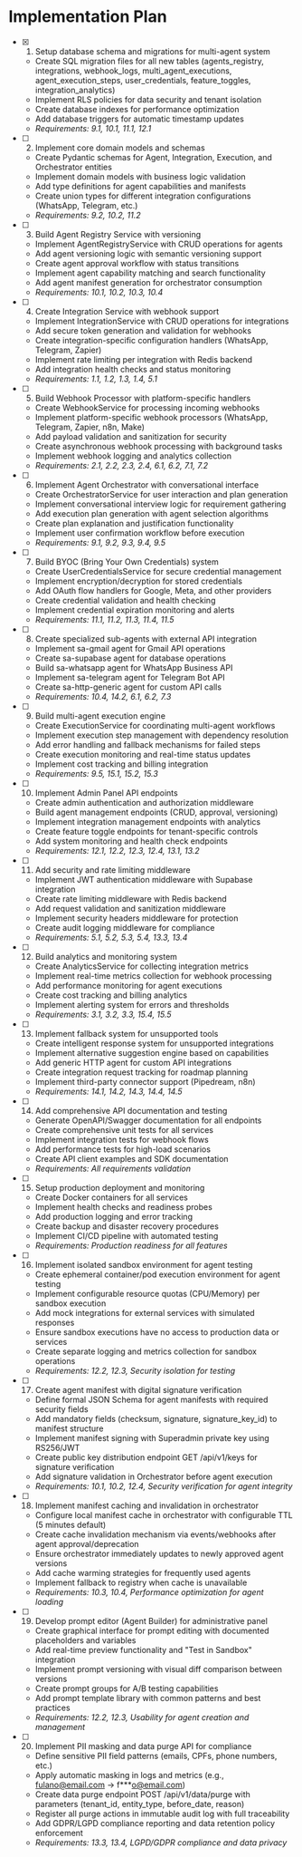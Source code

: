 # Implementation Plan

- [x] 1. Setup database schema and migrations for multi-agent system


  - Create SQL migration files for all new tables (agents_registry, integrations, webhook_logs, multi_agent_executions, agent_execution_steps, user_credentials, feature_toggles, integration_analytics)
  - Implement RLS policies for data security and tenant isolation
  - Create database indexes for performance optimization
  - Add database triggers for automatic timestamp updates
  - _Requirements: 9.1, 10.1, 11.1, 12.1_




- [ ] 2. Implement core domain models and schemas
  - Create Pydantic schemas for Agent, Integration, Execution, and Orchestrator entities
  - Implement domain models with business logic validation
  - Add type definitions for agent capabilities and manifests
  - Create union types for different integration configurations (WhatsApp, Telegram, etc.)
  - _Requirements: 9.2, 10.2, 11.2_

- [ ] 3. Build Agent Registry Service with versioning
  - Implement AgentRegistryService with CRUD operations for agents
  - Add agent versioning logic with semantic versioning support
  - Create agent approval workflow with status transitions
  - Implement agent capability matching and search functionality
  - Add agent manifest generation for orchestrator consumption
  - _Requirements: 10.1, 10.2, 10.3, 10.4_

- [ ] 4. Create Integration Service with webhook support
  - Implement IntegrationService with CRUD operations for integrations
  - Add secure token generation and validation for webhooks
  - Create integration-specific configuration handlers (WhatsApp, Telegram, Zapier)
  - Implement rate limiting per integration with Redis backend
  - Add integration health checks and status monitoring
  - _Requirements: 1.1, 1.2, 1.3, 1.4, 5.1_

- [ ] 5. Build Webhook Processor with platform-specific handlers
  - Create WebhookService for processing incoming webhooks
  - Implement platform-specific webhook processors (WhatsApp, Telegram, Zapier, n8n, Make)
  - Add payload validation and sanitization for security
  - Create asynchronous webhook processing with background tasks
  - Implement webhook logging and analytics collection
  - _Requirements: 2.1, 2.2, 2.3, 2.4, 6.1, 6.2, 7.1, 7.2_

- [ ] 6. Implement Agent Orchestrator with conversational interface
  - Create OrchestratorService for user interaction and plan generation
  - Implement conversational interview logic for requirement gathering
  - Add execution plan generation with agent selection algorithms
  - Create plan explanation and justification functionality
  - Implement user confirmation workflow before execution
  - _Requirements: 9.1, 9.2, 9.3, 9.4, 9.5_

- [ ] 7. Build BYOC (Bring Your Own Credentials) system
  - Create UserCredentialsService for secure credential management
  - Implement encryption/decryption for stored credentials
  - Add OAuth flow handlers for Google, Meta, and other providers
  - Create credential validation and health checking
  - Implement credential expiration monitoring and alerts
  - _Requirements: 11.1, 11.2, 11.3, 11.4, 11.5_

- [ ] 8. Create specialized sub-agents with external API integration
  - Implement sa-gmail agent for Gmail API operations
  - Create sa-supabase agent for database operations
  - Build sa-whatsapp agent for WhatsApp Business API
  - Implement sa-telegram agent for Telegram Bot API
  - Create sa-http-generic agent for custom API calls
  - _Requirements: 10.4, 14.2, 6.1, 6.2, 7.3_

- [ ] 9. Build multi-agent execution engine
  - Create ExecutionService for coordinating multi-agent workflows
  - Implement execution step management with dependency resolution
  - Add error handling and fallback mechanisms for failed steps
  - Create execution monitoring and real-time status updates
  - Implement cost tracking and billing integration
  - _Requirements: 9.5, 15.1, 15.2, 15.3_

- [ ] 10. Implement Admin Panel API endpoints
  - Create admin authentication and authorization middleware
  - Build agent management endpoints (CRUD, approval, versioning)
  - Implement integration management endpoints with analytics
  - Create feature toggle endpoints for tenant-specific controls
  - Add system monitoring and health check endpoints
  - _Requirements: 12.1, 12.2, 12.3, 12.4, 13.1, 13.2_

- [ ] 11. Add security and rate limiting middleware
  - Implement JWT authentication middleware with Supabase integration
  - Create rate limiting middleware with Redis backend
  - Add request validation and sanitization middleware
  - Implement security headers middleware for protection
  - Create audit logging middleware for compliance
  - _Requirements: 5.1, 5.2, 5.3, 5.4, 13.3, 13.4_

- [ ] 12. Build analytics and monitoring system
  - Create AnalyticsService for collecting integration metrics
  - Implement real-time metrics collection for webhook processing
  - Add performance monitoring for agent executions
  - Create cost tracking and billing analytics
  - Implement alerting system for errors and thresholds
  - _Requirements: 3.1, 3.2, 3.3, 15.4, 15.5_

- [ ] 13. Implement fallback system for unsupported tools
  - Create intelligent response system for unsupported integrations
  - Implement alternative suggestion engine based on capabilities
  - Add generic HTTP agent for custom API integrations
  - Create integration request tracking for roadmap planning
  - Implement third-party connector support (Pipedream, n8n)
  - _Requirements: 14.1, 14.2, 14.3, 14.4, 14.5_

- [ ] 14. Add comprehensive API documentation and testing
  - Generate OpenAPI/Swagger documentation for all endpoints
  - Create comprehensive unit tests for all services
  - Implement integration tests for webhook flows
  - Add performance tests for high-load scenarios
  - Create API client examples and SDK documentation
  - _Requirements: All requirements validation_

- [ ] 15. Setup production deployment and monitoring
  - Create Docker containers for all services
  - Implement health checks and readiness probes
  - Add production logging and error tracking
  - Create backup and disaster recovery procedures
  - Implement CI/CD pipeline with automated testing
  - _Requirements: Production readiness for all features_

- [ ] 16. Implement isolated sandbox environment for agent testing
  - Create ephemeral container/pod execution environment for agent testing
  - Implement configurable resource quotas (CPU/Memory) per sandbox execution
  - Add mock integrations for external services with simulated responses
  - Ensure sandbox executions have no access to production data or services
  - Create separate logging and metrics collection for sandbox operations
  - _Requirements: 12.2, 12.3, Security isolation for testing_

- [ ] 17. Create agent manifest with digital signature verification
  - Define formal JSON Schema for agent manifests with required security fields
  - Add mandatory fields (checksum, signature, signature_key_id) to manifest structure
  - Implement manifest signing with Superadmin private key using RS256/JWT
  - Create public key distribution endpoint GET /api/v1/keys for signature verification
  - Add signature validation in Orchestrator before agent execution
  - _Requirements: 10.1, 10.2, 12.4, Security verification for agent integrity_

- [ ] 18. Implement manifest caching and invalidation in orchestrator
  - Configure local manifest cache in orchestrator with configurable TTL (5 minutes default)
  - Create cache invalidation mechanism via events/webhooks after agent approval/deprecation
  - Ensure orchestrator immediately updates to newly approved agent versions
  - Add cache warming strategies for frequently used agents
  - Implement fallback to registry when cache is unavailable
  - _Requirements: 10.3, 10.4, Performance optimization for agent loading_

- [ ] 19. Develop prompt editor (Agent Builder) for administrative panel
  - Create graphical interface for prompt editing with documented placeholders and variables
  - Add real-time preview functionality and "Test in Sandbox" integration
  - Implement prompt versioning with visual diff comparison between versions
  - Create prompt groups for A/B testing capabilities
  - Add prompt template library with common patterns and best practices
  - _Requirements: 12.2, 12.3, Usability for agent creation and management_

- [ ] 20. Implement PII masking and data purge API for compliance
  - Define sensitive PII field patterns (emails, CPFs, phone numbers, etc.)
  - Apply automatic masking in logs and metrics (e.g., fulano@email.com → f***o@email.com)
  - Create data purge endpoint POST /api/v1/data/purge with parameters (tenant_id, entity_type, before_date, reason)
  - Register all purge actions in immutable audit log with full traceability
  - Add GDPR/LGPD compliance reporting and data retention policy enforcement
  - _Requirements: 13.3, 13.4, LGPD/GDPR compliance and data privacy_